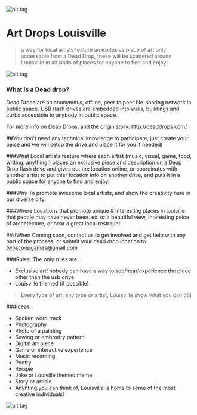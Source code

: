 ![alt tag](https://scontent-b.xx.fbcdn.net/hphotos-prn2/t1.0-9/10338739_10152196407958087_6429379408254650202_n.jpg)

Art Drops Louisville 
==================

>a way for local artists feature an exclusive piece of art only accessable from a Dead Drop, these will be scattered around Louisville in all kinds of places for anyone to find and enjoy!

![alt tag](http://deaddrops.com/wp-content/uploads/2010/11/deaddrops1-600x400.jpg)

### What is a Dead drop?

Dead Drops are an anonymous, offline, peer to peer file-sharing network in public space. USB flash drives are embedded into walls, buildings and curbs accessible to anybody in public space. 

For more info on Deap Drops, and the origin story: http://deaddrops.com/

##You don't need any technical knowledge to participate, just create your peice and we will setup the drive and place it for you if needed!

###What
Local artists feature where each artist (music, visual, game, food, writing, anything!) places an exclusive piece and description on a Deap Drop flash drive and gives out the location online, or coordinates with another artist to put thier location info on another drive, and puts it in a public space for anyone to find and enjoy.

###Why
To promote awesome local artists, and show the creativity here in our diverse city.

###Where
Locations that promote unique & interesting places in louiville that people may have never been.
ex. or a beautiful view, interesting peice of archetecture, or near a great local restraunt.

###When
Coming soon, contact us to get involved and get help with any part of the process,  or submit your dead drop location to twoscoopgames@gmail.com


###Rules:
The only rules are:
- Exclusive art! nobody can have a way to see/hear/experience the piece other than the usb drive
- Louisville themed (if possible)

>Every type of art, any type or artist, Louisville show what you can do!

###Ideas:

* Spoken word track
* Photography
* Photo of a painting
* Sewing or embrodry pattern
* Digital art piece
* Game or interactive experience
* Music recording
* Poetry
* Recipie
* Joke or Louiville themed meme
* Story or article
* Anyhting you can think of, Louisville is home to some of the most creative individuals!

![alt tag](http://deaddrops.com/wp-content/uploads/2010/11/DD-eyebeam2-540x279.jpg)
